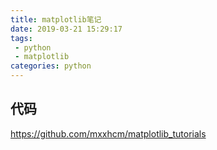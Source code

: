 ```yaml
---
title: matplotlib笔记
date: 2019-03-21 15:29:17
tags:
 - python
 - matplotlib
categories: python
---
```


## 

## 代码
https://github.com/mxxhcm/matplotlib_tutorials
